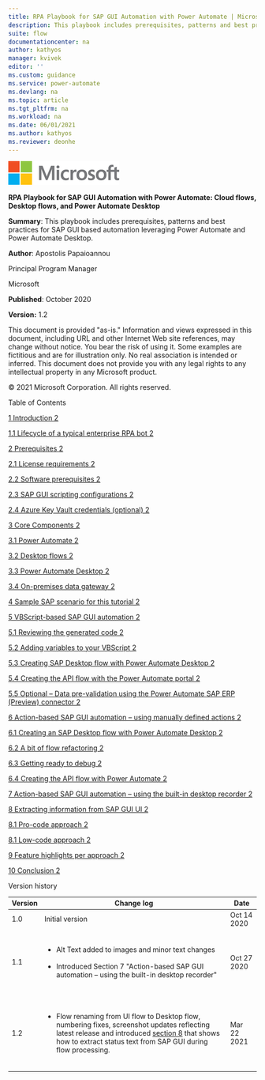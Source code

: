 ```yaml
---
title: RPA Playbook for SAP GUI Automation with Power Automate | Microsoft Docs
description: This playbook includes prerequisites, patterns and best practices for SAP GUI based automation leveraging Power Automate and Power Automate Desktop.
suite: flow
documentationcenter: na
author: kathyos
manager: kvivek
editor: ''
ms.custom: guidance
ms.service: power-automate
ms.devlang: na
ms.topic: article
ms.tgt_pltfrm: na
ms.workload: na
ms.date: 06/01/2021
ms.author: kathyos
ms.reviewer: deonhe
---
```


![Microsoft logo](media/microsoft-logo.png)

**RPA Playbook for SAP GUI Automation with Power Automate: Cloud flows, Desktop flows, and Power Automate Desktop**

**Summary**: This playbook includes prerequisites, patterns and best practices for SAP GUI based automation leveraging Power Automate and Power Automate Desktop.

**Author**: Apostolis Papaioannou

Principal Program Manager

Microsoft

**Published**: October 2020

**Version:** 1.2

This document is provided "as-is." Information and views expressed in this document, including URL and other Internet Web site references, may change without notice. You bear the risk of using it. Some examples are fictitious and are for illustration only. No real association is intended or inferred. This document does not provide you with any legal rights to any intellectual property in any Microsoft product.

© 2021 Microsoft Corporation. All rights reserved. 

Table of Contents

[1 Introduction 2](introduction.md)

[1.1 Lifecycle of a typical enterprise RPA bot 2](#lifecycle-of-a-typical-enterprise-rpa-bot)

[2 Prerequisites 2](#prerequisites)

[2.1 License requirements 2](#license-requirements)

[2.2 Software prerequisites 2](#software-prerequisites)

[2.3 SAP GUI scripting configurations 2](#sap-gui-scripting-configurations)

[2.4 Azure Key Vault credentials (optional) 2](#azure-key-vault-credentials-optional)

[3 Core Components 2](#core-components)

[3.1 Power Automate 2](#power-automate)

[3.2 Desktop flows 2](#desktop-flows)

[3.3 Power Automate Desktop 2](#power-automate-desktop)

[3.4 On-premises data gateway 2](#on-premises-data-gateway)

[4 Sample SAP scenario for this tutorial 2](#sample-sap-scenario-for-this-tutorial)

[5 VBScript-based SAP GUI automation 2](#vbscript-based-sap-gui-automation)

[5.1 Reviewing the generated code 2](#reviewing-the-generated-code)

[5.2 Adding variables to your VBScript 2](#adding-variables-to-your-vbscript)

[5.3 Creating SAP Desktop flow with Power Automate Desktop 2](#creating-sap-desktop-flow-with-power-automate-desktop)

[5.4 Creating the API flow with the Power Automate portal 2](#creating-the-api-flow-with-the-power-automate-portal)

[5.5 Optional – Data pre-validation using the Power Automate SAP ERP (Preview) connector 2](#optional-–-data-pre-validation-using-the-power-automate-sap-erp-preview-connector)

[6 Action-based SAP GUI automation – using manually defined actions 2](#action-based-sap-gui-automation-–-using-manually-defined-actions)

[6.1 Creating an SAP Desktop flow with Power Automate Desktop 2](#creating-an-sap-desktop-flow-with-power-automate-desktop)

[6.2 A bit of flow refactoring 2](#a-bit-of-flow-refactoring)

[6.3 Getting ready to debug 2](#getting-ready-to-debug)

[6.4 Creating the API flow with Power Automate 2](#creating-the-api-flow-with-power-automate)

[7 Action-based SAP GUI automation – using the built-in desktop recorder 2](#action-based-sap-gui-automation-–-using-the-built-in-desktop-recorder)

[8 Extracting information from SAP GUI UI 2](#extracting-information-from-sap-gui-ui)

[8.1 Pro-code approach 2](#pro-code-approach)

[8.1 Low-code approach 2](#low-code-approach)

[9 Feature highlights per approach 2](#feature-highlights-per-approach)

[10 Conclusion 2](#conclusion)

Version history

| Version | Change log | Date |
|-------------------------|-------------------------|-------------------------|
| 1.0 | Initial version | Oct 14 2020 |
| 1.1 | <ul></br><li>Alt Text added to images and minor text changes</li></br><li>Introduced Section 7 "Action-based SAP GUI automation – using the built-in desktop recorder"</li></br></ul> | Oct 27 2020 |
| 1.2 | <ul></br><li>Flow renaming from UI flow to Desktop flow, numbering fixes, screenshot updates reflecting latest release and introduced [section 8](#extracting-information-from-sap-gui-ui) that shows how to extract status text from SAP GUI during flow processing.</li></br></ul> | Mar 22 2021 |

